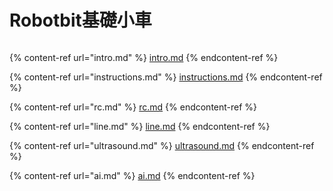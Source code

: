 # Robotbit基礎小車

<figure><img src="https://kittenbothk.readthedocs.io/en/latest/_images/full_1.jpg" alt=""><figcaption></figcaption></figure>

{% content-ref url="intro.md" %}
[intro.md](intro.md)
{% endcontent-ref %}

{% content-ref url="instructions.md" %}
[instructions.md](instructions.md)
{% endcontent-ref %}

{% content-ref url="rc.md" %}
[rc.md](rc.md)
{% endcontent-ref %}

{% content-ref url="line.md" %}
[line.md](line.md)
{% endcontent-ref %}

{% content-ref url="ultrasound.md" %}
[ultrasound.md](ultrasound.md)
{% endcontent-ref %}

{% content-ref url="ai.md" %}
[ai.md](ai.md)
{% endcontent-ref %}
